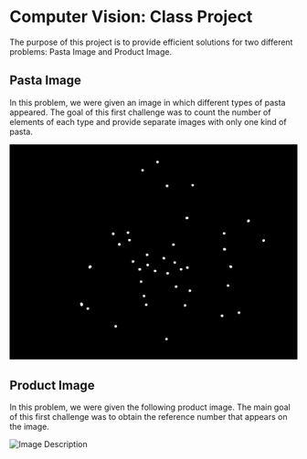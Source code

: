 # Computer Vision: Class Project

The purpose of this project is to provide efficient solutions for two different problems: Pasta Image and Product Image. 

## Pasta Image

In this problem, we were given an image in which different types of pasta appeared. The
goal of this first challenge was to count the number of elements of each type and provide
separate images with only one kind of pasta.

![Pata_problem/Pasta_images/isolated/product.jpg](https://github.com/juliagartor/Project-Computer-Vision/blob/main/Pasta_problem/Pasta_images/isolated/grains.png)

## Product Image

In this problem, we were given the following product image. The main goal of this first
challenge was to obtain the reference number that appears on the image.

![Image Description](image_url)
